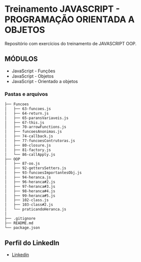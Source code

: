 # Treinamento JAVASCRIPT - PROGRAMAÇÃO ORIENTADA A OBJETOS

Repositório com exercícios do treinamento de JAVASCRIPT OOP.

## MÓDULOS

* JavaScript - Funções
* JavaScript - Objetos
* JavaScript - Orientado a objetos

### Pastas e arquivos

```sh
├── Funcoes
│   ├── 63-funcoes.js
│   ├── 64-return.js
│   ├── 65-paransVariaveis.js
│   ├── 67-this.js
│   ├── 70-arrowFunctions.js
│   ├── funcoesAnonimas.js
│   ├── 74-callback.js
│   ├── 77-funcoesContrutoras.js
│   ├── 80-closure.js
│   ├── 81-factory.js
│   └── 86-callApply.js
├── OOP
│   ├── 87-oo.js
│   ├── 92-gettersSetters.js
│   ├── 93-funcoesImportantesObj.js
│   ├── 94-heranca.js
│   ├── 96-heranca#2.js
│   ├── 97-heranca#3.js
│   ├── 98-heranca#4.js
│   ├── 99-heranca#5.js
│   ├── 102-class.js
│   ├── 103-class#2.js
│   └── praticandoHeranca.js
│  
├── .gitignore
├── README.md
└── package.json
```

## Perfil do LinkedIn 

* [Linkedin](https://www.linkedin.com/in/daniel-silva-852306ab/)
